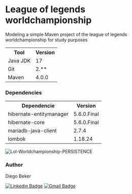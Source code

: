 # League of legends worldchampionship

Modeling a simple Maven project of the league of legends worldchampionship for study purposes

<table>
<tr>
	<th>Tool</th>
	<th>Version</th>
</tr>
<tr>
	<td>Java JDK</td>
	<td>17</td>
</tr>
<tr>
	<td>Git</td>
	<td>2.**</td>
</tr>
<tr>
	<td>Maven</td>
	<td>4.0.0</td>
</tr>
</table>

<h3>Dependencies</h3>

<table>
<tr>
	<th>Dependencie</th>
	<th>Version</th>
</tr>
<tr>
	<td>hibernate-entitymanager</td>
	<td>5.6.0.Final</td>
</tr>
<tr>
	<td>hibernate-core</td>
	<td>5.6.0.Final</td>
</tr>
<tr>
	<td>mariadb-java-client</td>
	<td>2.7.4</td>
</tr>
<tr>
	<td>lombok</td>
	<td>1.18.24</td>
</tr>
</table>



![Lol-Worldchampionship-PERSISTENCE](https://user-images.githubusercontent.com/114487600/202059556-3cb7fb3f-27af-40c1-ab8c-5dceeffd3fde.png)

<h3>Author</h3>
Diego Beker

[![Linkedin Badge](https://img.shields.io/badge/-Diego-blue?style=flat-square&logo=Linkedin&logoColor=white&link=https://www.linkedin.com/in/diego-beker/)](https://www.linkedin.com/in/diego-beker/)
[![Gmail Badge](https://img.shields.io/badge/-diegobecker99@gmail.com-c14438?style=flat-square&logo=Gmail&logoColor=white&link=mailto:diegobecker99@gmail.com)](mailto:diegobecker99@gmail.com)